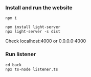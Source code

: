 ### Install and run the website
```
npm i
```
```
npm install light-server
npx light-server -s dist
```

Check localhost:4000 or 0.0.0.0:4000

### Run listener

```
cd back
npx ts-node listener.ts
```

